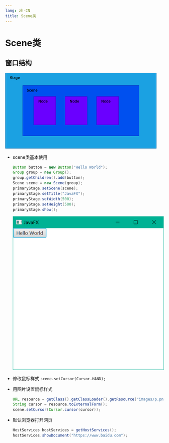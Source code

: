 ```yaml
---
lang: zh-CN
title: Scene类
---
```


# Scene类

## 窗口结构

![窗口结构](../assets/窗口结构.png)

* scene类基本使用
  
    ```java
    Button button = new Button("Hello World");  
    Group group = new Group();  
    group.getChildren().add(button);  
    Scene scene = new Scene(group);  
    primaryStage.setScene(scene);  
    primaryStage.setTitle("JavaFX");  
    primaryStage.setWidth(500);  
    primaryStage.setHeight(500);  
    primaryStage.show();
    ```

    ![](../assets/Pasted%20image%2020220511205807.png)

* 修改鼠标样式 `scene.setCursor(Cursor.HAND);`

* 用图片设置鼠标样式
  
    ```java
    URL resource = getClass().getClassLoader().getResource("images/p.png");  
    String cursor = resource.toExternalForm();  
    scene.setCursor(Cursor.cursor(cursor));
    ```

* 默认浏览器打开网页
  
    ```java
    HostServices hostServices = getHostServices();  
    hostServices.showDocument("https://www.baidu.com");
    ```